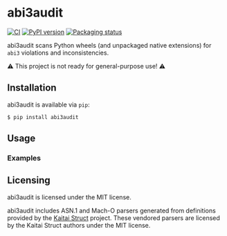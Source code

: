 abi3audit
========

[![CI](https://github.com/woodruffw/abi3audit/actions/workflows/ci.yml/badge.svg)](https://github.com/woodruffw/abi3audit/actions/workflows/ci.yml)
[![PyPI version](https://badge.fury.io/py/abi3audit.svg)](https://pypi.org/project/abi3audit)
[![Packaging status](https://repology.org/badge/tiny-repos/python:abi3audit.svg)](https://repology.org/project/python:abi3audit/versions)

abi3audit scans Python wheels (and unpackaged native extensions) for
`abi3` violations and inconsistencies.

⚠️ This project is not ready for general-purpose use! ⚠️

## Installation

abi3audit is available via `pip`:

```console
$ pip install abi3audit
```

## Usage

### Examples

## Licensing

abi3audit is licensed under the MIT license.

abi3audit includes ASN.1 and Mach-O parsers generated from
definitions provided by the [Kaitai Struct](https://kaitai.io/) project.
These vendored parsers are licensed by the Kaitai Struct authors under the MIT
license.
